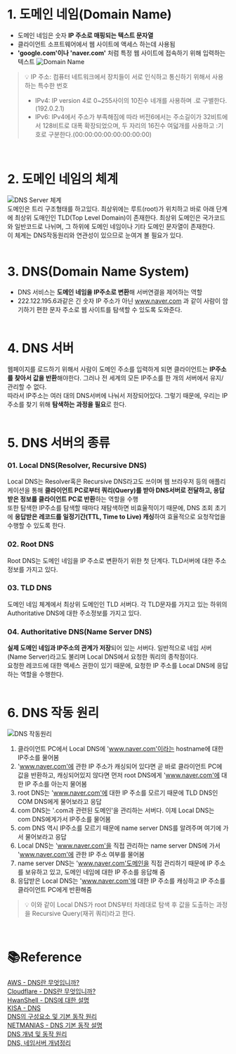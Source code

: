 # 1. 도메인 네임(Domain Name)
- 도메인 네임은 숫자 **IP 주소로 매핑되는 텍스트 문자열**
- 클라이언트 소프트웨어에서 웹 사이트에 액세스 하는데 사용됨
- **'google.com'이나 'naver.com'** 처럼 특정 웹 사이트에 접속하기 위해 입력하는 텍스트
![Domain Name](https://geekcrunchhosting.com/wp-content/uploads/2019/12/domain-name-structure-diagram.png)<br />
> 💡 IP 주소: 컴퓨터 네트워크에서 장치들이 서로 인식하고 통신하기 위해서 사용하는 특수한 번호<br />
> - IPv4: IP version 4로 0~255사이의 10진수 네개를 사용하며 .로 구별한다.(192.0.2.1)
> - IPv6: IPv4에서 주소가 부족해짐에 따라 버전6에서는 주소길이가 32비트에서 128비트로 대폭 확장되었으며, 두 자리의 16진수 여덟개를 사용하고 :기호로 구분한다.(00:00:00:00:00:00:00:00)

<br />

# 2. 도메인 네임의 체계
![DNS Server 체계](https://www.kisa.or.kr/img/dns_line.gif)
<br />
도메인은 트리 구조형태를 하고있다. 최상위에는 루트(root)가 위치하고 바로 아래 단계에 최상위 도매인인 TLD(Top Level Domain)이 존재한다. 최상위 도메인은 국가코드와 일반코드로 나뉘며, 그 하위에 도메인 네임이나 기타 도메인 문자열이 존재한다.<br />
이 체계는 DNS작동원리와 연관성이 있으므로 눈여겨 볼 필요가 있다.
<br /><br />

# 3. DNS(Domain Name System)
- DNS 서비스는 **도메인 네임을 IP주소로 변환**해 서버연결을 제어하는 역할
- 222.122.195.6과같은 긴 숫자 IP 주소가 아닌 www.naver.com 과 같이 사람이 암기하기 편한 문자 주소로 웹 사이트를 탐색할 수 있도록 도와준다.
<br /><br />

# 4. DNS 서버
웹페이지를 로드하기 위해서 사람이 도메인 주소를 입력하게 되면 클라이언트는 **IP주소를 찾아서 값을 반환**해야한다. 그러나 전 세계의 모든 IP주소를 한 개의 서버에서 유지/관리할 수 없다.<br />
따라서 IP주소는 여러 대의 DNS서버에 나눠서 저장되어있다. 그렇기 때문에, 우리는 IP 주소를 찾기 위해 **탐색하는 과정을 필요**로 한다.<br /><br />

# 5. DNS 서버의 종류
### 01. Local DNS(Resolver, Recursive DNS)
Local DNS는 Resolver혹은 Recursive DNS라고도 쓰이며 웹 브라우저 등의 애플리케이션을 통해 **클라이언트 PC로부터 쿼리(Query)를 받아 DNS서버로 전달하고, 응답받은 정보를 클라이언트 PC로 반환**하는 역할을 수행<br />
또한 탐색한 IP주소를 탐색할 때마다 재탐색하면 비효율적이기 때문에, DNS 조회 초기에 **응답받은 레코드를 일정기간(TTL, Time to Live) 캐싱**하여 효율적으로 요청작업을 수행할 수 있도록 한다.
### 02. Root DNS
Root DNS는 도메인 네임을 IP 주소로 변환하기 위한 첫 단계다. TLD서버에 대한 주소정보를 가지고 있다.
### 03. TLD DNS
도메인 네임 체계에서 최상위 도메인인 TLD 서버다. 각 TLD문자를 가지고 있는 하위의 Authoritative DNS에 대한 주소정보를 가지고 있다.
### 04. Authoritative DNS(Name Server DNS)
**실제 도메인 네임과 IP주소의 관계가 저장**되어 있는 서버다. 일반적으로 네임 서버(Name Server)라고도 불리며 Local DNS에서 요청한 쿼리의 종착점이다.<br />
요청한 레코드에 대한 액세스 권한이 있기 때문에, 요청한 IP 주소를 Local DNS에 응답하는 역할을 수행한다.
<br /><br />

# 6. DNS 작동 원리
![DNS 작동원리](https://www.netmanias.com/ko/?m=attach&no=1997)<br />
1. 클라이언트 PC에서 Local DNS에 'www.naver.com'이라는 hostname에 대한 IP주소를 물어봄
2. 'www.naver.com'에 관한 IP 주소가 캐싱되어 있다면 곧 바로 클라이언트 PC에 값을 반환하고, 캐싱되어있지 않다면 먼저 root DNS에게 'www.naver.com'에 대한 IP 주소를 아는지 물어봄
3. root DNS는 'www.naver.com'에 대한 IP 주소를 모르기 때문에 TLD DNS인 COM DNS에게 물어보라고 응답
4. com DNS는 '.com과 관련된 도메인'을 관리하는 서버다. 이제 Local DNS는 com DNS에게가서 IP주소를 물어봄
5. com DNS 역시 IP주소를 모르기 때문에 name server DNS를 알려주며 여기에 가서 물어보라고 응답
6. Local DNS는 'www.naver.com'을 직접 관리하는 name server DNS에 가서 'www.naver.com'에 관한 IP 주소 여부를 물어봄
7. name server DNS는 'www.naver.com'도메인을 직접 관리하기 때문에 IP 주소를 보유하고 있고, 도메인 네임에 대한 IP 주소를 응답해 줌
8. 응답받은 Local DNS는 'www.naver.com'에 대한 IP 주소를 캐싱하고 IP 주소를 클라이언트 PC에게 반환해줌
> 💡 이와 같이 Local DNS가 root DNS부터 차례대로 탐색 후 값을 도출하는 과정을 Recursive Query(재귀 쿼리)라고 한다.

<br />

# 📚Reference
[AWS - DNS란 무엇입니까?](https://aws.amazon.com/ko/route53/what-is-dns/)<br />
[Cloudflare - DNS란 무엇입니까?](https://www.cloudflare.com/ko-kr/learning/dns/what-is-dns/)<br />
[HwanShell - DNS에 대한 설명](https://hwan-shell.tistory.com/320)<br />
[KISA - DNS](https://www.kisa.or.kr/business/address/address3_sub1.jsp)<br />
[DNS의 구성요소 및 기본 동작 원리](https://itsandtravels.blogspot.com/2018/11/dnsdomain-name-system-dns.html)<br />
[NETMANIAS - DNS 기본 동작 설명](https://www.netmanias.com/ko/?m=view&id=blog&no=5353)<br />
[DNS 개념 및 동작 원리](https://ja-gamma.tistory.com/entry/DNS%EA%B0%9C%EB%85%90%EB%8F%99%EC%9E%91%EC%9B%90%EB%A6%AC)<br />
[DNS, 네임서버 개념정리](https://gentlysallim.com/dns%EB%9E%80-%EB%AD%90%EA%B3%A0-%EB%84%A4%EC%9E%84%EC%84%9C%EB%B2%84%EB%9E%80-%EB%AD%94%EC%A7%80-%EA%B0%9C%EB%85%90%EC%A0%95%EB%A6%AC/)<br />